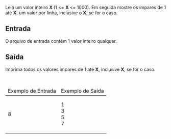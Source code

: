 <div><div>
<div>
<p>Leia um valor inteiro <strong>X </strong>(1 &lt;= <strong>X </strong>&lt;= 1000). Em seguida mostre os ímpares de 1 até <strong>X</strong>, um valor por linha, inclusive o <strong>X</strong>, se for o caso.</p>
</div>

<h2>Entrada</h2>

<div>
<p>O arquivo de entrada contém 1 valor inteiro qualquer.</p>
</div>

<h2>Saída</h2>

<div>
<p>Imprima todos os valores ímpares de 1 até <strong>X</strong>, inclusive <strong>X</strong>, se for o caso.</p>
</div>

<div>&nbsp;</div>

<table>
	<thead>
		<tr>
			<td>Exemplo de Entrada</td>
			<td>Exemplo de Saída</td>
		</tr>
	</thead>
	<tbody>
		<tr>
			<td>
			<p>8</p>
			</td>
			<td>
			<p>1<br>
			3<br>
			5<br>
			7</p>
			</td>
		</tr>
	</tbody>
</table>
</div> <br><br></div>